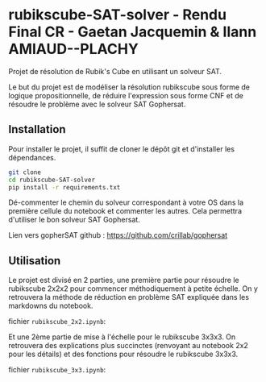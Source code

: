 # rubikscube-SAT-solver - Rendu Final CR - Gaetan Jacquemin & Ilann AMIAUD--PLACHY

Projet de résolution de Rubik's Cube en utilisant un solveur SAT.

Le but du projet est de modéliser la résolution rubikscube sous forme de logique propositionnelle, de réduire l'expression sous forme CNF et de résoudre le problème avec le solveur SAT Gophersat.

## Installation

Pour installer le projet, il suffit de cloner le dépôt git et d'installer les dépendances.

```bash
git clone
cd rubikscube-SAT-solver
pip install -r requirements.txt
```

Dé-commenter le chemin du solveur correspondant à votre OS dans la première cellule du notebook et commenter les autres. Cela permettra d'utiliser le bon solveur SAT Gophersat.

Lien vers gopherSAT github : <https://github.com/crillab/gophersat>

## Utilisation

Le projet est divisé en 2 parties, une première partie pour résoudre le rubikscube 2x2x2 pour commencer méthodiquement à petite échelle. On y retrouvera la méthode de réduction en problème SAT expliquée dans les markdowns du notebook.

fichier `rubikscube_2x2.ipynb`:

Et une 2ème partie de mise à l'échelle pour le rubikscube 3x3x3. On retrouvera des explications plus succinctes (renvoyant au notebook 2x2 pour les détails) et des fonctions pour résoudre le rubikscube 3x3x3.

fichier `rubikscube_3x3.ipynb`:
